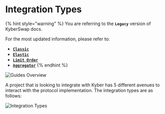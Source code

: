 # Integration Types

{% hint style="warning" %}
You are referring to the **`Legacy`** version of KyberSwap docs.

For the most updated information, please refer to:

* [**`Classic`**](../../../liquidity-solutions/kyberswap-classic/)
* [**`Elastic`**](../../../liquidity-solutions/kyberswap-elastic/)
* [**`Limit Order`**](../../../kyberswap-solutions/limit-order/)
* [**`Aggregator`**](../../../kyberswap-solutions/kyberswap-aggregator/)
{% endhint %}

![Guides Overview](https://docs.kyberswap.com/assets/images/guidesoverview-30dd38039205ea915fca26dfb42d19a1.png)

A project that is looking to integrate with Kyber has 5 different avenues to interact with the protocol implementation. The integration types are as follows:

![Integration Types](https://docs.kyberswap.com/assets/images/integrationtypes-a9a3bafa072720b9afc9254bf40727f8.png)
